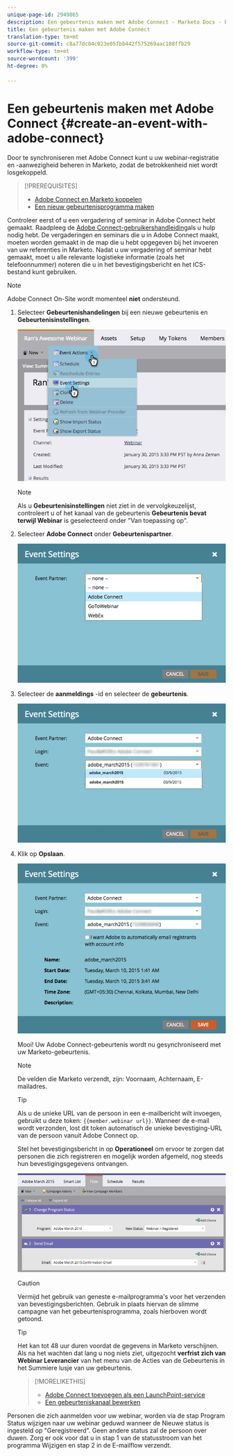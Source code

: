```yaml
---
unique-page-id: 2949865
description: Een gebeurtenis maken met Adobe Connect - Marketo Docs - Productdocumentatie
title: Een gebeurtenis maken met Adobe Connect
translation-type: tm+mt
source-git-commit: c8a77dc84c023e05fbb442f575269aac108ffb29
workflow-type: tm+mt
source-wordcount: '399'
ht-degree: 0%

---
```



# Een gebeurtenis maken met Adobe Connect {#create-an-event-with-adobe-connect}

Door te synchroniseren met Adobe Connect kunt u uw webinar-registratie en -aanwezigheid beheren in Marketo, zodat de betrokkenheid niet wordt losgekoppeld.

>[!PREREQUISITES]
>
>* [Adobe Connect en Marketo koppelen](/help/marketo/product-docs/administration/additional-integrations/add-adobe-connect-as-a-launchpoint-service.md)
>* [Een nieuw gebeurtenisprogramma maken](/help/marketo/product-docs/demand-generation/events/understanding-events/create-a-new-event-program.md)


Controleer eerst of u een vergadering of seminar in Adobe Connect hebt gemaakt. Raadpleeg de [Adobe Connect-gebruikershandleiding](http://help.adobe.com/en_US/connect/9.0/using/index.html)als u hulp nodig hebt. De vergaderingen en seminars die u in Adobe Connect maakt, moeten worden gemaakt in de map die u hebt opgegeven bij het invoeren van uw referenties in Marketo. Nadat u uw vergadering of seminar hebt gemaakt, moet u alle relevante logistieke informatie (zoals het telefoonnummer) noteren die u in het bevestigingsbericht en het ICS-bestand kunt gebruiken.

>[!NOTE]
>
>Adobe Connect On-Site wordt momenteel **niet** ondersteund.

1. Selecteer **Gebeurtenishandelingen** bij een nieuwe gebeurtenis en **Gebeurtenisinstellingen**.

   ![](assets/image2015-1-30-15-3a34-3a28.png)

   >[!NOTE]
   >
   >Als u **Gebeurtenisinstellingen** niet ziet in de vervolgkeuzelijst, controleert u of het kanaal van de gebeurtenis **Gebeurtenis bevat terwijl Webinar** is geselecteerd onder &quot;Van toepassing op&quot;.

1. Selecteer **Adobe Connect** onder **Gebeurtenispartner**.

   ![](assets/event-settings-adobe-connect.png)

1. Selecteer de **aanmeldings** -id en selecteer de **gebeurtenis**.

   ![](assets/event-settings-select-event-adobe-connect.png)

1. Klik op **Opslaan**.

   ![](assets/event-settings-overview.png)

   Mooi! Uw Adobe Connect-gebeurtenis wordt nu gesynchroniseerd met uw Marketo-gebeurtenis.

   >[!NOTE]
   >
   >De velden die Marketo verzendt, zijn: Voornaam, Achternaam, E-mailadres.

   >[!TIP]
   >
   >Als u de unieke URL van de persoon in een e-mailbericht wilt invoegen, gebruikt u deze token: `{{member.webinar url}}`. Wanneer de e-mail wordt verzonden, lost dit token automatisch de unieke bevestiging-URL van de persoon vanuit Adobe Connect op.
   >
   >Stel het bevestigingsbericht in op **Operationeel** om ervoor te zorgen dat personen die zich registreren en mogelijk worden afgemeld, nog steeds hun bevestigingsgegevens ontvangen.

   ![](assets/adobe.png)

   >[!CAUTION]
   >
   >Vermijd het gebruik van geneste e-mailprogramma&#39;s voor het verzenden van bevestigingsberichten. Gebruik in plaats hiervan de slimme campagne van het gebeurtenisprogramma, zoals hierboven wordt getoond.

   >[!TIP]
   >
   >Het kan tot 48 uur duren voordat de gegevens in Marketo verschijnen. Als na het wachten dat lang u nog niets ziet, uitgezocht **verfrist zich van Webinar Leverancier** van het menu van de Acties van de Gebeurtenis in het Summiere lusje van uw gebeurtenis.

   >[!MORELIKETHIS]
   >
   > * [Adobe Connect toevoegen als een LaunchPoint-service](../../../../product-docs/administration/additional-integrations/add-adobe-connect-as-a-launchpoint-service.md)
   > * [Een gebeurteniskanaal bewerken](../../../../product-docs/demand-generation/events/understanding-events/edit-an-event-channel.md)


Personen die zich aanmelden voor uw webinar, worden via de stap Program Status wijzigen naar uw webinar geduwd wanneer de Nieuwe status is ingesteld op &quot;Geregistreerd&quot;. Geen andere status zal de persoon over duwen. Zorg er ook voor dat u in stap 1 van de statusstroom van het programma Wijzigen en stap 2 in de E-mailflow verzendt.
